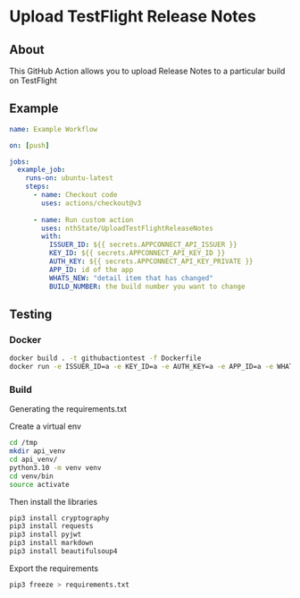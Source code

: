 # Upload TestFlight Release Notes

## About

This GitHub Action allows you to upload Release Notes to a particular build on TestFlight

## Example

```yml
name: Example Workflow

on: [push]

jobs:
  example_job:
    runs-on: ubuntu-latest
    steps:
      - name: Checkout code
        uses: actions/checkout@v3
      
      - name: Run custom action
        uses: nthState/UploadTestFlightReleaseNotes
        with:
          ISSUER_ID: ${{ secrets.APPCONNECT_API_ISSUER }}
          KEY_ID: ${{ secrets.APPCONNECT_API_KEY_ID }}
          AUTH_KEY: ${{ secrets.APPCONNECT_API_KEY_PRIVATE }}
          APP_ID: id of the app
          WHATS_NEW: "detail item that has changed"
          BUILD_NUMBER: the build number you want to change

```

## Testing

### Docker

```bash
docker build . -t githubactiontest -f Dockerfile
docker run -e ISSUER_ID=a -e KEY_ID=a -e AUTH_KEY=a -e APP_ID=a -e WHATS_NEW=a -e BUILD_NUMBER=a -d githubactiontest
```


### Build

Generating the requirements.txt

Create a virtual env

```bash
cd /tmp
mkdir api_venv 
cd api_venv/                                             
python3.10 -m venv venv
cd venv/bin
source activate
```

Then install the libraries
```bash
pip3 install cryptography                                
pip3 install requests
pip3 install pyjwt
pip3 install markdown
pip3 install beautifulsoup4
```

Export the requirements
```bash
pip3 freeze > requirements.txt 
```